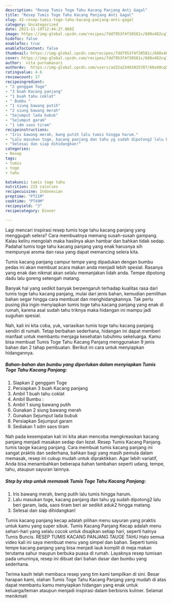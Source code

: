 ```yaml
---
description: "Resep Tumis Toge Tahu Kacang Panjang Anti Gagal"
title: "Resep Tumis Toge Tahu Kacang Panjang Anti Gagal"
slug: 42-resep-tumis-toge-tahu-kacang-panjang-anti-gagal
category: Uncategorized
date: 2021-11-19T12:44:27.068Z
image: https://img-global.cpcdn.com/recipes/7dd7953f4f30581c/680x482cq70/tumis-toge-tahu-kacang-panjang-foto-resep-utama.jpg
hideToc: false
enableToc: true
enableTocContent: false
thumbnail: https://img-global.cpcdn.com/recipes/7dd7953f4f30581c/680x482cq70/tumis-toge-tahu-kacang-panjang-foto-resep-utama.jpg
cover: https://img-global.cpcdn.com/recipes/7dd7953f4f30581c/680x482cq70/tumis-toge-tahu-kacang-panjang-foto-resep-utama.jpg
author:  nita purnamasari
authorAv:  https://img-global.cpcdn.com/users/ad32a23401035707/60x60cq50/avatar.jpg
ratingvalue: 4.6
reviewcount: 17
recipeingredient:
- "2 genggam Toge"
- "3 buah Kacang panjang"
- "1 buah tahu coklat"
- " Bumbu "
- "1 siung bawang putih"
- "2 siung bawang merah"
- "Sejumput lada bubuk"
- "Sejumput garam"
- "1 sdm saos tiram"
recipeinstructions:
- "Iris bawang merah, bwng putih lalu tumis hingga harum."
- "Lalu masukan toge, kacang panjang dan tahu yg sudah dipotong2 lalu beri garam, lada, saos tiram beri air sedikit aduk2 hingga matang."
- "Selesai dan siap dihidangkan!"
categories:
- Resep
tags:
- tumis
- toge
- tahu

katakunci: tumis toge tahu 
nutrition: 215 calories
recipecuisine: Indonesian
preptime: "PT21M"
cooktime: "PT49M"
recipeyield: "3"
recipecategory: Dinner

---
```



Lagi mencari inspirasi resep tumis toge tahu kacang panjang yang menggugah selera? Cara membuatnya memang susah-susah gampang. Kalau keliru mengolah maka hasilnya akan hambar dan bahkan tidak sedap. Padahal tumis toge tahu kacang panjang yang enak harusnya sih mempunyai aroma dan rasa yang dapat memancing selera kita.


Tumis kacang panjang campur tempe yang dipadukan dengan bumbu pedas ini akan membuat acara makan anda menjadi lebih spesial. Rasanya yang enak dan nikmat akan selalu memanjakan lidah anda. Tempe dipotong dadu lalu goreng setengah matang.

Banyak hal yang sedikit banyak berpengaruh terhadap kualitas rasa dari tumis toge tahu kacang panjang, mulai dari jenis bahan, kemudian pemilihan bahan segar hingga cara membuat dan menghidangkannya. Tak perlu pusing jika ingin menyiapkan tumis toge tahu kacang panjang yang enak di rumah, karena asal sudah tahu triknya maka hidangan ini mampu jadi suguhan spesial.


Nah, kali ini kita coba, yuk, variasikan tumis toge tahu kacang panjang sendiri di rumah. Tetap berbahan sederhana, hidangan ini dapat memberi manfaat untuk membantu menjaga kesehatan tubuhmu sekeluarga. Kamu bisa membuat Tumis Toge Tahu Kacang Panjang menggunakan 9 jenis bahan dan 2 tahap pembuatan. Berikut ini cara untuk menyiapkan hidangannya.

<!--inarticleads1-->

##### Bahan-bahan dan bumbu yang diperlukan dalam menyiapkan Tumis Toge Tahu Kacang Panjang:

1. Siapkan 2 genggam Toge
1. Persiapkan 3 buah Kacang panjang
1. Ambil 1 buah tahu coklat
1. Ambil  Bumbu :
1. Ambil 1 siung bawang putih
1. Gunakan 2 siung bawang merah
1. Gunakan Sejumput lada bubuk
1. Persiapkan Sejumput garam
1. Sediakan 1 sdm saos tiram


Nah pada kesempatan kali ini kita akan mencoba mengkreasikan kacang panjang menjadi masakan sedap dan lezat. Resep Tumis Kacang Panjang. tumis taoge kacang panjang. Cara membuat tumis kacang panjang ini sangat praktis dan sederhana, bahkan bagi yang masih pemula dalam memasak, resep ini cukup mudah untuk dipraktikkan. Agar lebih variatif, Anda bisa menambahkan beberapa bahan tambahan seperti udang, tempe, tahu, ataupun sayuran lainnya. 

<!--inarticleads2-->

##### Step by step untuk memasak Tumis Toge Tahu Kacang Panjang:

1. Iris bawang merah, bwng putih lalu tumis hingga harum.
1. Lalu masukan toge, kacang panjang dan tahu yg sudah dipotong2 lalu beri garam, lada, saos tiram beri air sedikit aduk2 hingga matang.
1. Selesai dan siap dihidangkan!

Tumis kacang panjang kecap adalah pilihan menu sayuran yang praktis untuk kamu yang super sibuk. Tumis Kacang Panjang Kecap adalah menu sehari-hari yang selalu cocok untuk disajikan setiap hari, seperti halnya Tumis Buncis. RESEP TUMIS KACANG PANJANG TAUGE TAHU Halo semua video kali ini saya membuat menu yang simpel dan bahan. Seperti tumis tempe kacang panjang yang bisa menjadi lauk komplit di meja makan terutama sahur maupun berbuka puasa di rumah. Layaknya resep tumisan pada umumnya, resep ini dibuat dari bahan dasar dan bumbu yang sederhana. 

Terima kasih telah membaca resep yang tim kami tampilkan di sini. Besar harapan kami, olahan Tumis Toge Tahu Kacang Panjang yang mudah di atas dapat membantu kamu menyiapkan hidangan yang enak untuk keluarga/teman ataupun menjadi inspirasi dalam berbisnis kuliner. Selamat menikmati
